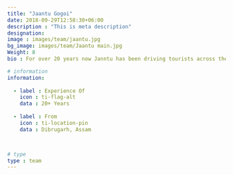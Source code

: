 ```yaml
---
title: "Jaantu Gogoi"
date: 2018-09-29T12:58:30+06:00
description : "This is meta description"
designation: 
image : images/team/jaantu.jpg
bg_image: images/team/Jaantu main.jpg
Weight: 8
bio : For over 20 years now Janntu has been driving tourists across the region, right since the inception of tourism in this region. He can put Google maps to shame. He is a walking talking bank of knowledge and connections, one can take him anywhere in the northeast and he will have local contacts, know all the alternate routes and have knowledge of everything that is locally special. When it comes to driving, one cant be in safer hands.

# information
information:
    
  - label : Experience Of
    icon : ti-flag-alt
    data : 20+ Years
    
  - label : From
    icon : ti-location-pin
    data : Dibrugarh, Assam



# type
type : team
---
```


